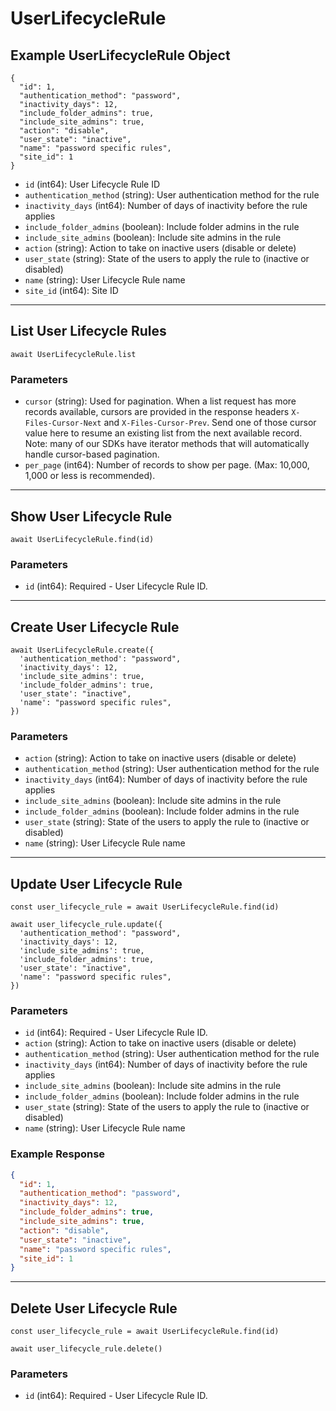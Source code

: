 # UserLifecycleRule

## Example UserLifecycleRule Object

```
{
  "id": 1,
  "authentication_method": "password",
  "inactivity_days": 12,
  "include_folder_admins": true,
  "include_site_admins": true,
  "action": "disable",
  "user_state": "inactive",
  "name": "password specific rules",
  "site_id": 1
}
```

* `id` (int64): User Lifecycle Rule ID
* `authentication_method` (string): User authentication method for the rule
* `inactivity_days` (int64): Number of days of inactivity before the rule applies
* `include_folder_admins` (boolean): Include folder admins in the rule
* `include_site_admins` (boolean): Include site admins in the rule
* `action` (string): Action to take on inactive users (disable or delete)
* `user_state` (string): State of the users to apply the rule to (inactive or disabled)
* `name` (string): User Lifecycle Rule name
* `site_id` (int64): Site ID

---

## List User Lifecycle Rules

```
await UserLifecycleRule.list
```


### Parameters

* `cursor` (string): Used for pagination.  When a list request has more records available, cursors are provided in the response headers `X-Files-Cursor-Next` and `X-Files-Cursor-Prev`.  Send one of those cursor value here to resume an existing list from the next available record.  Note: many of our SDKs have iterator methods that will automatically handle cursor-based pagination.
* `per_page` (int64): Number of records to show per page.  (Max: 10,000, 1,000 or less is recommended).

---

## Show User Lifecycle Rule

```
await UserLifecycleRule.find(id)
```


### Parameters

* `id` (int64): Required - User Lifecycle Rule ID.

---

## Create User Lifecycle Rule

```
await UserLifecycleRule.create({
  'authentication_method': "password",
  'inactivity_days': 12,
  'include_site_admins': true,
  'include_folder_admins': true,
  'user_state': "inactive",
  'name': "password specific rules",
})
```


### Parameters

* `action` (string): Action to take on inactive users (disable or delete)
* `authentication_method` (string): User authentication method for the rule
* `inactivity_days` (int64): Number of days of inactivity before the rule applies
* `include_site_admins` (boolean): Include site admins in the rule
* `include_folder_admins` (boolean): Include folder admins in the rule
* `user_state` (string): State of the users to apply the rule to (inactive or disabled)
* `name` (string): User Lifecycle Rule name

---

## Update User Lifecycle Rule

```
const user_lifecycle_rule = await UserLifecycleRule.find(id)

await user_lifecycle_rule.update({
  'authentication_method': "password",
  'inactivity_days': 12,
  'include_site_admins': true,
  'include_folder_admins': true,
  'user_state': "inactive",
  'name': "password specific rules",
})
```

### Parameters

* `id` (int64): Required - User Lifecycle Rule ID.
* `action` (string): Action to take on inactive users (disable or delete)
* `authentication_method` (string): User authentication method for the rule
* `inactivity_days` (int64): Number of days of inactivity before the rule applies
* `include_site_admins` (boolean): Include site admins in the rule
* `include_folder_admins` (boolean): Include folder admins in the rule
* `user_state` (string): State of the users to apply the rule to (inactive or disabled)
* `name` (string): User Lifecycle Rule name

### Example Response

```json
{
  "id": 1,
  "authentication_method": "password",
  "inactivity_days": 12,
  "include_folder_admins": true,
  "include_site_admins": true,
  "action": "disable",
  "user_state": "inactive",
  "name": "password specific rules",
  "site_id": 1
}
```

---

## Delete User Lifecycle Rule

```
const user_lifecycle_rule = await UserLifecycleRule.find(id)

await user_lifecycle_rule.delete()
```

### Parameters

* `id` (int64): Required - User Lifecycle Rule ID.

